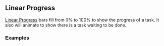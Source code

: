 ## Linear Progress

[Linear Progress](https://www.google.com/design/spec/components/progress-activity.html#progress-activity-types-of-indicators)
bars fill from 0% to 100% to show the progress of a task. It also will animate to
show there is a task waiting to be done.

### Examples

